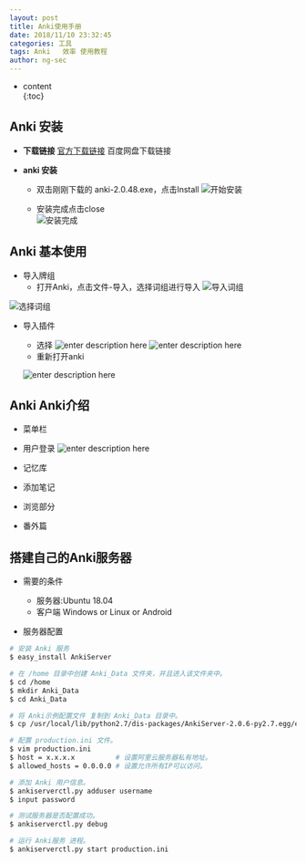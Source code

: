 ```yaml
---
layout: post  
title: Anki使用手册
date: 2018/11/10 23:32:45
categories: 工具 
tags: Anki   效率 使用教程
author: ng-sec  
---
```


* content  
{:toc}

## Anki 安装

 - **下载链接**
	 [官方下载链接](https://apps.ankiweb.net/#download)
	百度网盘下载链接

- **anki 安装**

	- 双击刚刚下载的 anki-2.0.48.exe，点击Install
![开始安装](http://800wifi.com/ng-sec/1541866868535.png)

	 - 安装完成点击close  
  ![安装完成](http://800wifi.com/ng-sec/1541909077456.png)

## Anki 基本使用
- 导入牌组
	- 打开Anki，点击文件-导入，选择词组进行导入
![导入词组](http://800wifi.com/ng-sec/1541909502288.png) 

![选择词组](http://800wifi.com/ng-sec/1541909693706.png)

- 导入插件
	- 选择
	![enter description here](http://800wifi.com/ng-sec/1541911628468.png)
	![enter description here](http://800wifi.com/ng-sec/1541911676216.png)
	- 重新打开anki
	
	![enter description here](http://800wifi.com/ng-sec/1541911764262.png)
## Anki Anki介绍
 
- 菜单栏
 - 用户登录
 ![enter description here](http://800wifi.com/ng-sec/1541914151719.png)
- 记忆库

- 添加笔记

- 浏览部分

- 番外篇

## 搭建自己的Anki服务器

- 需要的条件
	- 服务器:Ubuntu 18.04
	- 客户端 Windows or Linux or Android

- 服务器配置

``` bash
# 安装 Anki 服务
$ easy_install AnkiServer 

# 在 /home 目录中创建 Anki_Data 文件夹，并且进入该文件夹中。
$ cd /home
$ mkdir Anki_Data
$ cd Anki_Data

# 将 Anki示例配置文件 复制到 Anki_Data 目录中。
$ cp /usr/local/lib/python2.7/dis-packages/AnkiServer-2.0.6-py2.7.egg/examples/example.ini production.ini

# 配置 production.ini 文件。
$ vim production.ini
$ host = x.x.x.x          # 设置阿里云服务器私有地址。
$ allowed_hosts = 0.0.0.0 # 设置允许所有IP可以访问。

# 添加 Anki 用户信息。
$ ankiserverctl.py adduser username
$ input password

# 测试服务器是否配置成功。
$ ankiserverctl.py debug 

# 运行 Anki服务 进程。
$ ankiserverctl.py start production.ini
```